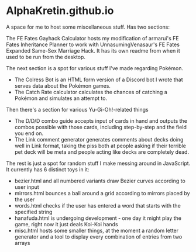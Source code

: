 # AlphaKretin.github.io
A space for me to host some miscellaneous stuff. Has two sections:

The FE Fates Gayhack Calculator hosts my modification of armarui's FE Fates Inheritance Planner to work with UnnasumingVenasaur's FE Fates Expanded Same-Sex Marriage Hack. It has its own readme from when it used to be run from the desktop.

The next section is a spot for various stuff I've made regarding Pokémon.
  - The Colress Bot is an HTML form version of a Discord bot I wrote that serves data about the Pokémon games.
  - The Catch Rate calculator calculates the chances of catching a Pokémon and simulates an attempt to. 
  
Then there's a section for various Yu-Gi-Oh!-related things
  - The D/D/D combo guide accepts input of cards in hand and outputs the combos possible with those cards, including step-by-step and the field you end on.
  - The Link comment generator generates comments about decks doing well in Link format, taking the piss both at people asking if their terrible pet deck will be meta and people acting like decks are completely dead.

The rest is just a spot for random stuff I make messing around in JavaScript. It currently has 6 distinct toys in it: 

  - bezier.html and all numbered variants draw Bezier curves according to user input 
  - mirrors.html bounces a ball around a grid according to mirrors placed by the user
  - words.html checks if the user has entered a word that starts with the specified string
  - hanafuda.html is undergoing development - one day it might play the game, right now it just deals Koi-Koi hands
  - misc.html hosts some smaller things, at the moment a random letter generator and a tool to display every combination of entries from two arrays

